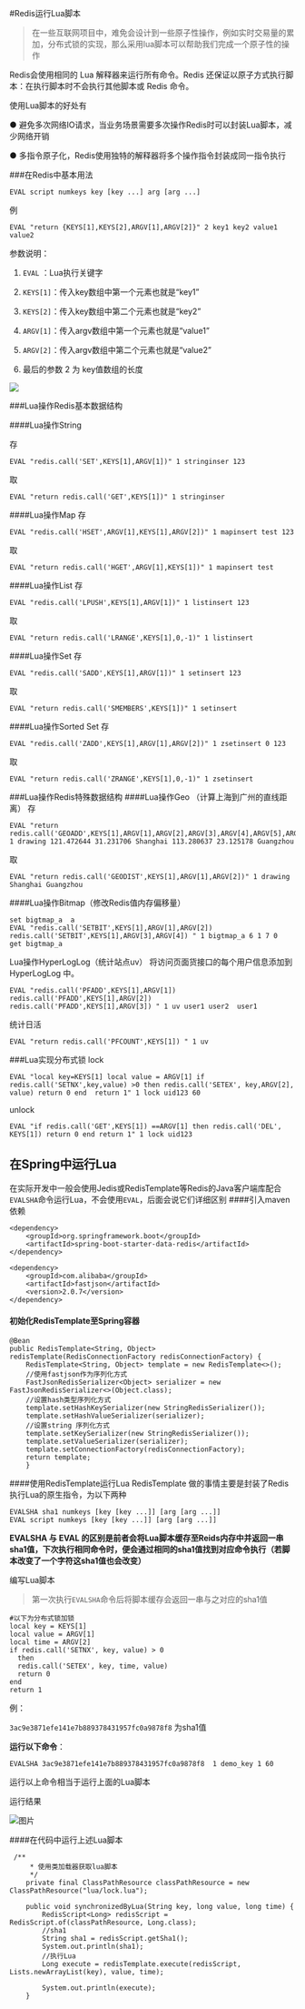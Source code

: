 #Redis运行Lua脚本
> 在一些互联网项目中，难免会设计到一些原子性操作，例如实时交易量的累加，分布式锁的实现，那么采用lua脚本可以帮助我们完成一个原子性的操作

Redis会使用相同的 Lua 解释器来运行所有命令。Redis 还保证以原子方式执行脚本：在执行脚本时不会执行其他脚本或 Redis 命令。

使用Lua脚本的好处有

● 避免多次网络IO请求，当业务场景需要多次操作Redis时可以封装Lua脚本，减少网络开销

● 多指令原子化，Redis使用独特的解释器将多个操作指令封装成同一指令执行

###在Redis中基本用法

```
EVAL script numkeys key [key ...] arg [arg ...]
```
例

	EVAL "return {KEYS[1],KEYS[2],ARGV[1],ARGV[2]}" 2 key1 key2 value1 value2
	
参数说明：

1. `EVAL` ：Lua执行关键字

2. `KEYS[1]`：传入key数组中第一个元素也就是“key1”
3. `KEYS[2]`：传入key数组中第二个元素也就是“key2”
4. `ARGV[1]`：传入argv数组中第一个元素也就是“value1”
5. `ARGV[2]`：传入argv数组中第二个元素也就是“value2”
6. 最后的参数 2 为 key值数组的长度

![](https://foruda.gitee.com/images/1685612099841323833/945651be_5094274.png)

###Lua操作Redis基本数据结构

####Lua操作String

存

	EVAL "redis.call('SET',KEYS[1],ARGV[1])" 1 stringinser 123
取

	EVAL "return redis.call('GET',KEYS[1])" 1 stringinser
####Lua操作Map
存

	EVAL "redis.call('HSET',ARGV[1],KEYS[1],ARGV[2])" 1 mapinsert test 123
取

	EVAL "return redis.call('HGET',ARGV[1],KEYS[1])" 1 mapinsert test
####Lua操作List
存

	EVAL "redis.call('LPUSH',KEYS[1],ARGV[1])" 1 listinsert 123
取

	EVAL "return redis.call('LRANGE',KEYS[1],0,-1)" 1 listinsert
####Lua操作Set
存

	EVAL "redis.call('SADD',KEYS[1],ARGV[1])" 1 setinsert 123
取

	EVAL "return redis.call('SMEMBERS',KEYS[1])" 1 setinsert
	
####Lua操作Sorted Set
存

	EVAL "redis.call('ZADD',KEYS[1],ARGV[1],ARGV[2])" 1 zsetinsert 0 123
取

	EVAL "return redis.call('ZRANGE',KEYS[1],0,-1)" 1 zsetinsert
	
###Lua操作Redis特殊数据结构
####Lua操作Geo （计算上海到广州的直线距离）
存

	EVAL "return redis.call('GEOADD',KEYS[1],ARGV[1],ARGV[2],ARGV[3],ARGV[4],ARGV[5],ARGV[6])" 1 drawing 121.472644 31.231706 Shanghai 113.280637 23.125178 Guangzhou	

取

	EVAL "return redis.call('GEODIST',KEYS[1],ARGV[1],ARGV[2])" 1 drawing Shanghai Guangzhou

####Lua操作Bitmap（修改Redis值内存偏移量）

```
set bigtmap_a  a
EVAL "redis.call('SETBIT',KEYS[1],ARGV[1],ARGV[2]) redis.call('SETBIT',KEYS[1],ARGV[3],ARGV[4]) " 1 bigtmap_a 6 1 7 0
get bigtmap_a
```
Lua操作HyperLogLog（统计站点uv）
将访问页面货接口的每个用户信息添加到 HyperLogLog 中。

	EVAL "redis.call('PFADD',KEYS[1],ARGV[1]) redis.call('PFADD',KEYS[1],ARGV[2]) redis.call('PFADD',KEYS[1],ARGV[3]) " 1 uv user1 user2  user1
统计日活

	EVAL "return redis.call('PFCOUNT',KEYS[1]) " 1 uv
###Lua实现分布式锁
 lock
 
 	EVAL "local key=KEYS[1] local value = ARGV[1] if redis.call('SETNX',key,value) >0 then redis.call('SETEX', key,ARGV[2], value) return 0 end  return 1" 1 lock uid123 60

unlock

	EVAL "if redis.call('GET',KEYS[1]) ==ARGV[1] then redis.call('DEL', KEYS[1]) return 0 end return 1" 1 lock uid123
## 在Spring中运行Lua
 在实际开发中一般会使用Jedis或RedisTemplate等Redis的Java客户端库配合 `EVALSHA`命令运行Lua，不会使用`EVAL`，后面会说它们详细区别
####引入maven依赖

```
<dependency>
	<groupId>org.springframework.boot</groupId>
	<artifactId>spring-boot-starter-data-redis</artifactId>
</dependency>

<dependency>
	<groupId>com.alibaba</groupId>
	<artifactId>fastjson</artifactId>
	<version>2.0.7</version>
</dependency>
``` 
#### 初始化RedisTemplate至Spring容器


```
@Bean
public RedisTemplate<String, Object> redisTemplate(RedisConnectionFactory redisConnectionFactory) {
    RedisTemplate<String, Object> template = new RedisTemplate<>();
    //使用fastjson作为序列化方式
    FastJsonRedisSerializer<Object> serializer = new FastJsonRedisSerializer<>(Object.class);
    //设置hash类型序列化方式
    template.setHashKeySerializer(new StringRedisSerializer());
    template.setHashValueSerializer(serializer);
    //设置string 序列化方式
    template.setKeySerializer(new StringRedisSerializer());
    template.setValueSerializer(serializer);
    template.setConnectionFactory(redisConnectionFactory);
    return template;
    }
```
####使用RedisTemplate运行Lua
RedisTemplate 做的事情主要是封装了Redis执行Lua的原生指令，为以下两种

```
EVALSHA sha1 numkeys [key [key ...]] [arg [arg ...]]
EVAL script numkeys [key [key ...]] [arg [arg ...]]

```

**EVALSHA 与 EVAL 的区别是前者会将Lua脚本缓存至Reids内存中并返回一串sha1值，下次执行相同命令时，便会通过相同的sha1值找到对应命令执行（若脚本改变了一个字符这sha1值也会改变）**

编写Lua脚本
> 第一次执行`EVALSHA`命令后将脚本缓存会返回一串与之对应的sha1值

```
#以下为分布式锁加锁
local key = KEYS[1] 
local value = ARGV[1]
local time = ARGV[2]
if redis.call('SETNX', key, value) > 0
  then
  redis.call('SETEX', key, time, value)
  return 0
end
return 1
```

例：

`3ac9e3871efe141e7b889378431957fc0a9878f8`  为sha1值

**运行以下命令**：

	EVALSHA 3ac9e3871efe141e7b889378431957fc0a9878f8  1 demo_key 1 60
运行以上命令相当于运行上面的Lua脚本

运行结果

![图片](https://foruda.gitee.com/images/1685612138649308888/574d76c6_5094274.png)

####在代码中运行上述Lua脚本

```
 /**
     * 使用类加载器获取lua脚本
     */
    private final ClassPathResource classPathResource = new ClassPathResource("lua/lock.lua");

    public void synchronizedByLua(String key, long value, long time) {
        RedisScript<Long> redisScript = RedisScript.of(classPathResource, Long.class);
        //sha1
        String sha1 = redisScript.getSha1();
        System.out.println(sha1);
        //执行Lua
        Long execute = redisTemplate.execute(redisScript, Lists.newArrayList(key), value, time);

        System.out.println(execute);
    }

```

